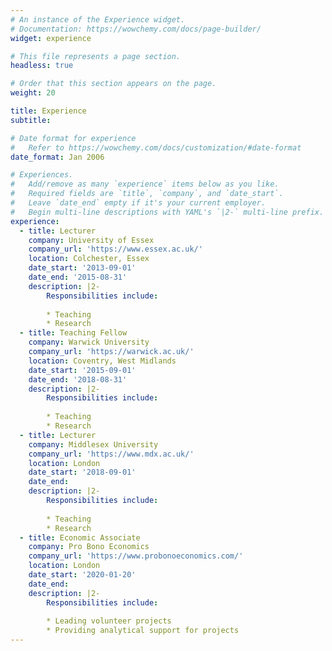 ```yaml
---
# An instance of the Experience widget.
# Documentation: https://wowchemy.com/docs/page-builder/
widget: experience

# This file represents a page section.
headless: true

# Order that this section appears on the page.
weight: 20

title: Experience
subtitle:

# Date format for experience
#   Refer to https://wowchemy.com/docs/customization/#date-format
date_format: Jan 2006

# Experiences.
#   Add/remove as many `experience` items below as you like.
#   Required fields are `title`, `company`, and `date_start`.
#   Leave `date_end` empty if it's your current employer.
#   Begin multi-line descriptions with YAML's `|2-` multi-line prefix.
experience:
  - title: Lecturer
    company: University of Essex
    company_url: 'https://www.essex.ac.uk/'
    location: Colchester, Essex
    date_start: '2013-09-01'
    date_end: '2015-08-31'
    description: |2-
        Responsibilities include:
        
        * Teaching
        * Research
  - title: Teaching Fellow
    company: Warwick University
    company_url: 'https://warwick.ac.uk/'
    location: Coventry, West Midlands
    date_start: '2015-09-01'
    date_end: '2018-08-31'
    description: |2-
        Responsibilities include:
        
        * Teaching
        * Research
  - title: Lecturer
    company: Middlesex University
    company_url: 'https://www.mdx.ac.uk/'
    location: London
    date_start: '2018-09-01'
    date_end:
    description: |2-
        Responsibilities include:
        
        * Teaching
        * Research
  - title: Economic Associate
    company: Pro Bono Economics
    company_url: 'https://www.probonoeconomics.com/'
    location: London
    date_start: '2020-01-20'
    date_end:
    description: |2-
        Responsibilities include:
        
        * Leading volunteer projects
        * Providing analytical support for projects
---
```

